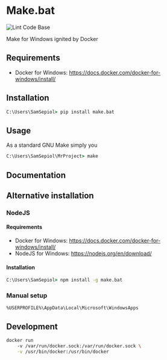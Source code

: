 # Make.bat

![Lint Code Base](https://github.com/javanile/make.bat/workflows/Lint%20Code%20Base/badge.svg)

Make for Windows ignited by Docker
 
## Requirements

* Docker for Windows: https://docs.docker.com/docker-for-windows/install/ 

## Installation

```cmd
C:\Users\SamSepiol> pip install make.bat
```

## Usage

As a standard GNU Make simply you  

```cmd
C:\Users\SamSepiol\MrProject> make 
```

## Documentation

## Alternative installation

### NodeJS

#### Requirements

* Docker for Windows: https://docs.docker.com/docker-for-windows/install/ 
* NodeJS for Windows: https://nodejs.org/en/download/

#### Installation

```cmd
C:\Users\SamSepiol> npm install -g make.bat
```

### Manual setup

```
%USERPROFILE%\AppData\Local\Microsoft\WindowsApps
```

## Development

```bash
docker run
    -v /var/run/docker.sock:/var/run/docker.sock \
    -v /usr/bin/docker:/usr/bin/docker
```
